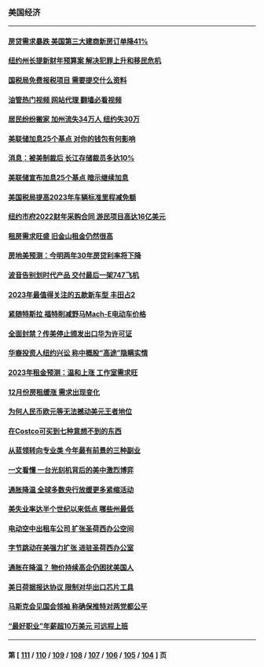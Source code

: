 ### 美国经济
---
#### [房贷需求暴跌 美国第三大建商新房订单降41%](../../pages/ncid1078158/n13920753.md?02030045) 
#### [纽约州长提新财年预算案 解决犯罪上升和移民危机](../../pages/ncid1078158/n13920578.md?02030045) 
#### [国税局免费报税项目 需要提交什么资料](../../pages/ncid1078158/n13920568.md?02030045) 
#### [油管热门视频 网站代理 翻墙必看视频](http://138.2.39.72:81/youtube.html?epic-marker?02030045)
#### [居民纷纷搬家 加州流失34万人 纽约失30万](../../pages/ncid1078158/n13920539.md?02030045) 
#### [美联储加息25个基点 对你的钱包有何影响](../../pages/ncid1078158/n13920454.md?02030045) 
#### [消息：被美制裁后 长江存储裁员多达10%](../../pages/ncid1078158/n13920203.md?02030045) 
#### [美联储宣布加息25个基点 暗示继续加息](../../pages/ncid1078158/n13920355.md?02030045) 
#### [美国税局提高2023年车辆标准里程减免额](../../pages/ncid1078158/n13920215.md?02030045) 
#### [纽约市府2022财年采购合同 游民项目高达16亿美元](../../pages/ncid1078158/n13919751.md?02030045) 
#### [租房需求旺盛 旧金山租金仍然很高](../../pages/ncid1078158/n13919816.md?02030045) 
#### [房地美预测：今明两年30年房贷利率将下降](../../pages/ncid1078158/n13919713.md?02030045) 
#### [波音告别划时代产品 交付最后一架747飞机](../../pages/ncid1078158/n13919622.md?02030045) 
#### [2023年最值得关注的五款新车型 丰田占2](../../pages/ncid1078158/n13912685.md?02030045) 
#### [紧随特斯拉 福特削减野马Mach-E电动车价格](../../pages/ncid1078158/n13919014.md?02030045) 
#### [全面封禁？传美停止颁发出口华为许可证](../../pages/ncid1078158/n13918976.md?02030045) 
#### [华裔投资人纽约兴讼 称中概股“高途”隐瞒实情](../../pages/ncid1078158/n13918279.md?02030045) 
#### [2023年租金预测：温和上涨 工作室需求旺](../../pages/ncid1078158/n13918321.md?02030045) 
#### [12月份房租缓涨 需求出现变化](../../pages/ncid1078158/n13918128.md?02030045) 
#### [为何人民币欧元等无法撼动美元王者地位](../../pages/ncid1078158/n13917579.md?02030045) 
#### [在Costco可买到七种意想不到的东西](../../pages/ncid1078158/n13914456.md?02030045) 
#### [从蓝领转向专业类 今年最有前景的三种副业](../../pages/ncid1078158/n13911504.md?02030045) 
#### [一文看懂 一台光刻机背后的美中激烈博弈](../../pages/ncid1078158/n13916976.md?02030045) 
#### [通胀降温 全球多数央行放缓更多紧缩活动](../../pages/ncid1078158/n13917363.md?02030045) 
#### [美失业率达半个世纪以来低点 哪些州最低](../../pages/ncid1078158/n13917343.md?02030045) 
#### [电动空中出租车公司 扩张圣荷西办公空间](../../pages/ncid1078158/n13917058.md?02030045) 
#### [字节跳动在美强力扩张  进驻圣荷西办公室](../../pages/ncid1078158/n13917047.md?02030045) 
#### [通胀在降温？ 物价持续高企仍困扰美国人](../../pages/ncid1078158/n13916949.md?02030045) 
#### [美日荷据报达协议 限制对华出口芯片工具](../../pages/ncid1078158/n13916908.md?02030045) 
#### [马斯克会见国会领袖 称确保推特对两党都公平](../../pages/ncid1078158/n13916895.md?02030045) 
#### [“最好职业”年薪超10万美元 可远程上班](../../pages/ncid1078158/n13916850.md?02030045) 

---
#### 第 [ [111](./111.md?02030045) / [110](./110.md?02030045) / [109](./109.md?02030045) / [108](./108.md?02030045) / [107](./107.md?02030045) / [106](./106.md?02030045) / [105](./105.md?02030045) / [104](./104.md?02030045) ] 页
